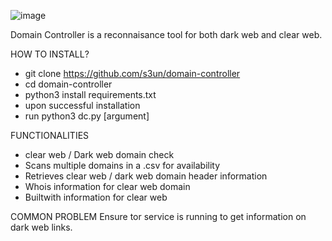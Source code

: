 ![image](https://user-images.githubusercontent.com/44984955/118311421-c924a880-b4e7-11eb-9834-edbdad42145a.png)


Domain Controller is a reconnaisance tool for both dark web and clear web. 

HOW TO INSTALL?

- git clone https://github.com/s3un/domain-controller
- cd domain-controller 
- python3 install requirements.txt
- upon successful installation 
- run python3 dc.py [argument]

FUNCTIONALITIES
- clear web / Dark web domain check
- Scans multiple domains in a .csv for availability 
- Retrieves clear web / dark web domain header information 
- Whois information for clear web domain
- Builtwith information for clear web


COMMON PROBLEM
Ensure tor service is running to get information on dark web links.
